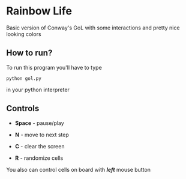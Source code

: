 # Rainbow Life
Basic version of Conway's GoL with some interactions and pretty nice looking colors

## How to run?
To run this program you'll have to type

`python gol.py`

in your python interpreter

## Controls
* **Space** - pause/play

* **N** - move to next step

* **C** - clear the screen

* **R** - randomize cells

You also can control cells on board with **_left_** mouse button
